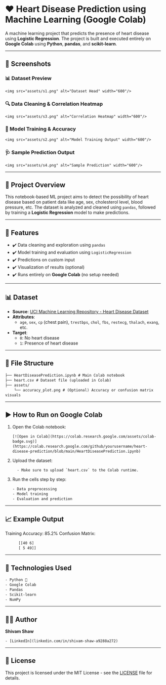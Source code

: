 # ❤️ Heart Disease Prediction using Machine Learning (Google Colab)

A machine learning project that predicts the presence of heart disease using **Logistic Regression**. The project is built and executed entirely on **Google Colab** using **Python**, **pandas**, and **scikit-learn**.

---

## 📸 Screenshots

### 📊 Dataset Preview
    <img src="assets/s1.png" alt="Dataset Head" width="600"/>

### 🔍 Data Cleaning & Correlation Heatmap
    <img src="assets/s3.png" alt="Correlation Heatmap" width="600"/>

### 🧠 Model Training & Accuracy
    <img src="assets/s2.png" alt="Model Training Output" width="600"/>

### 🩺 Sample Prediction Output
    <img src="assets/s4.png" alt="Sample Prediction" width="600"/>

---

## 🧠 Project Overview

This notebook-based ML project aims to detect the possibility of heart disease based on patient data like age, sex, cholesterol level, blood pressure, etc. The dataset is analyzed and cleaned using `pandas`, followed by training a **Logistic Regression** model to make predictions.

---

## 📌 Features

- ✔️ Data cleaning and exploration using `pandas`
- ✔️ Model training and evaluation using `LogisticRegression`
- ✔️ Predictions on custom input
- ✔️ Visualization of results (optional)
- ✔️ Runs entirely on **Google Colab** (no setup needed)

---

## 📊 Dataset

- **Source**: [UCI Machine Learning Repository - Heart Disease Dataset](https://github.com/shivamwebsite/Forest-Cover_Predictions)
- **Attributes**:
  - `age`, `sex`, `cp` (chest pain), `trestbps`, `chol`, `fbs`, `restecg`, `thalach`, `exang`, etc.
- **Target**:
  - `0`: No heart disease  
  - `1`: Presence of heart disease

---

## 📁 File Structure

    ├── HeartDiseasePrediction.ipynb # Main Colab notebook
    ├── heart.csv # Dataset file (uploaded in Colab)
    ├── assets/
        └── accuracy_plot.png # (Optional) Accuracy or confusion matrix visuals

---

## ▶️ How to Run on Google Colab

1. Open the Colab notebook:
   
       [![Open in Colab](https://colab.research.google.com/assets/colab-badge.svg)](https://colab.research.google.com/github/yourusername/heart-disease-prediction/blob/main/HeartDiseasePrediction.ipynb)

3. Upload the dataset:
   
         - Make sure to upload `heart.csv` to the Colab runtime.

4. Run the cells step by step:
   
       - Data preprocessing
       - Model training
       - Evaluation and prediction

---

## 📈 Example Output

Training Accuracy: 85.2%
Confusion Matrix:

          [[40 6]
          [ 5 49]]


---

## 🧪 Technologies Used

    - Python 🐍
    - Google Colab
    - Pandas
    - Scikit-learn
    - NumPy

---

## 🙋‍♂️ Author

**Shivam Shaw**


    - [LinkedIn](linkedin.com/in/shivam-shaw-a9288a272)

---

## 📜 License

This project is licensed under the MIT License - see the [LICENSE](LICENSE) file for details.
